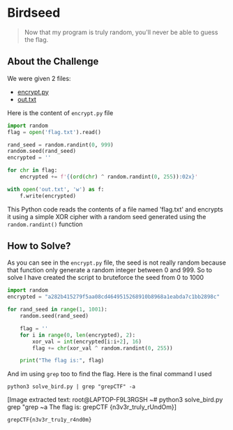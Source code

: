 # Birdseed
> Now that my program is truly random, you'll never be able to guess the flag.

## About the Challenge
We were given 2 files:
* [encrypt.py](encrypt.py)
* [out.txt](out.txt)

Here is the content of `encrypt.py` file
```python
import random
flag = open('flag.txt').read()

rand_seed = random.randint(0, 999)
random.seed(rand_seed)
encrypted = ''

for chr in flag:
    encrypted += f'{(ord(chr) ^ random.randint(0, 255)):02x}'

with open('out.txt', 'w') as f:
    f.write(encrypted)
```

This Python code reads the contents of a file named 'flag.txt' and encrypts it using a simple XOR cipher with a random seed generated using the `random.randint()` function

## How to Solve?
As you can see in the `encrypt.py` file, the seed is not really random because that function only generate a random integer between 0 and 999. So to solve I have created the script to bruteforce the seed from 0 to 1000

```python
import random
encrypted = "a282b415279f5aa08cd4649515268910b8968a1eabda7c1bb2898c"

for rand_seed in range(1, 1001):
    random.seed(rand_seed)

    flag = ''
    for i in range(0, len(encrypted), 2):
        xor_val = int(encrypted[i:i+2], 16)
        flag += chr(xor_val ^ random.randint(0, 255))

    print("The flag is:", flag)
```

And im using `grep` too to find the flag. Here is the final command I used

```shell
python3 solve_bird.py | grep "grepCTF" -a
```


[Image extracted text: root@LAPTOP-F9L3RGSH
~#
python3
solve_bird.py
grep
"grep
~a
The flag is: grepCTF {n3v3r_truly_rUndOm}]


```
grepCTF{n3v3r_tru1y_r4nd0m}
```